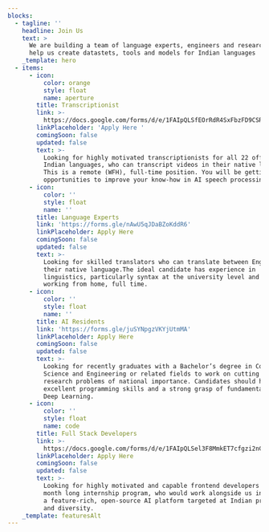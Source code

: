 ```yaml
---
blocks:
  - tagline: ''
    headline: Join Us
    text: >
      We are building a team of language experts, engineers and researchers to
      help us create datastets, tools and models for Indian languages
    _template: hero
  - items:
      - icon:
          color: orange
          style: float
          name: aperture
        title: Transcriptionist
        link: >-
          https://docs.google.com/forms/d/e/1FAIpQLSfEOrRdR4SxFbzFD9CSR1scrrEUMdbsg7wsbZ6Vfxn6FQoq8A/viewform
        linkPlaceholder: 'Apply Here '
        comingSoon: false
        updated: false
        text: >-
          Looking for highly motivated transcriptionists for all 22 official
          Indian languages, who can transcript videos in their native language.
          This is a remote (WFH), full-time position. You will be getting many
          opportunities to improve your know-how in AI speech processing.
      - icon:
          color: ''
          style: float
          name: ''
        title: Language Experts
        link: 'https://forms.gle/nAwU5qJDaBZoKddR6'
        linkPlaceholder: Apply Here
        comingSoon: false
        updated: false
        text: >-
          Looking for skilled translators who can translate between English and
          their native language.The ideal candidate has experience in
          linguistics, particularly syntax at the university level and enjoys
          working from home, full time. 
      - icon:
          color: ''
          style: float
          name: ''
        title: AI Residents
        link: 'https://forms.gle/juSYNpgzVKYjUtmMA'
        linkPlaceholder: Apply Here
        comingSoon: false
        updated: false
        text: >-
          Looking for recently graduates with a Bachelor’s degree in Computer
          Science and Engineering or related fields to work on cutting edge
          research problems of national importance. Candidates should have
          excellent programming skills and a strong grasp of fundamentals of
          Deep Learning.
      - icon:
          color: ''
          style: float
          name: code
        title: Full Stack Developers
        link: >-
          https://docs.google.com/forms/d/e/1FAIpQLSel3F8MmkET7cfgzi2nCxPAcY6-UuXcVt1tY7YmNykEY8xUhg/viewform
        linkPlaceholder: Apply Here
        comingSoon: false
        updated: false
        text: >-
          Looking for highly motivated and capable frontend developers for a 3-6
          month long internship program, who would work alongside us in building
          a feature-rich, open-source AI platform targeted at Indian problems
          and diversity.
    _template: featuresAlt
---
```


